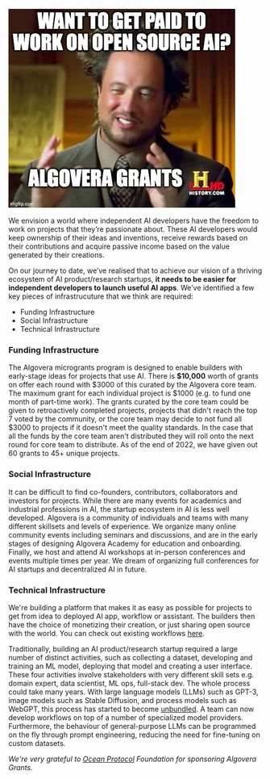 ![](./assets/algovera_history.png)

We envision a world where independent AI developers have the freedom to work on projects that they’re passionate about. These AI developers would keep ownership of their ideas and inventions, receive rewards based on their contributions and acquire passive income based on the value generated by their creations.

On our journey to date, we’ve realised that to achieve our vision of a thriving ecosystem of AI product/research startups, **it needs to be easier for independent developers to launch useful AI apps**. We’ve identified a few key pieces of infrastrucuture that we think are required:

* Funding Infrastructure
* Social Infrastructure
* Technical Infrastructure

### Funding Infrastructure

The Algovera microgrants program is designed to enable builders with early-stage ideas for projects that use AI. There is **$10,000** worth of grants on offer each round with $3000 of this curated by the Algovera core team. The maximum grant for each individual project is $1000 (e.g. to fund one month of part-time work). The grants curated by the core team could be given to retroactively completed projects, projects that didn't reach the top 7 voted by the community, or the core team may decide to not fund all $3000 to projects if it doesn't meet the quality standards. In the case that all the funds by the core team aren't distributed they will roll onto the next round for core team to distribute. As of the end of 2022, we have given out 60 grants to 45+ unique projects.

### Social Infrastructure

It can be difficult to find co-founders, contributors, collaborators and investors for projects. While there are many events for academics and industrial professions in AI, the startup ecosystem in AI is less well developed. Algovera is a community of individuals and teams with many different skillsets and levels of experience. We organize many online community events including seminars and discussions, and are in the early stages of designing Algovera Academy for education and onboarding. Finally, we host and attend AI workshops at in-person conferences and events multiple times per year. We dream of organizing full conferences for AI startups and decentralized AI in future.

### Technical Infrastructure

We're building a platform that makes it as easy as possible for projects to get from idea to deployed AI app, workflow or assistant. The builders then have the choice of monetizing their creation, or just sharing open source with the world. You can check out existing workflows [here](https://app.algovera.ai/workflows).

Traditionally, building an AI product/research startup required a large number of distinct activities, such as collecting a dataset, developing and training an ML model, deploying that model and creating a user interface. These four activities involve stakeholders with very different skill sets e.g. domain expert, data scientist, ML ops, full-stack dev. The whole process could take many years. With large language models (LLMs) such as GPT-3, image models such as Stable Diffusion, and process models such as WebGPT, this process has started to become [unbundled](https://www.costanoavc.com/the-data-advantage-in-the-foundation-models-era/). A team can now develop workflows on top of a number of specialized model providers. Furthermore, the behaviour of general-purpose LLMs can be programmed on the fly through prompt engineering, reducing the need for fine-tuning on custom datasets.

_We're very grateful to [Ocean Protocol](https://oceanprotocol.com/) Foundation for sponsoring Algovera Grants._